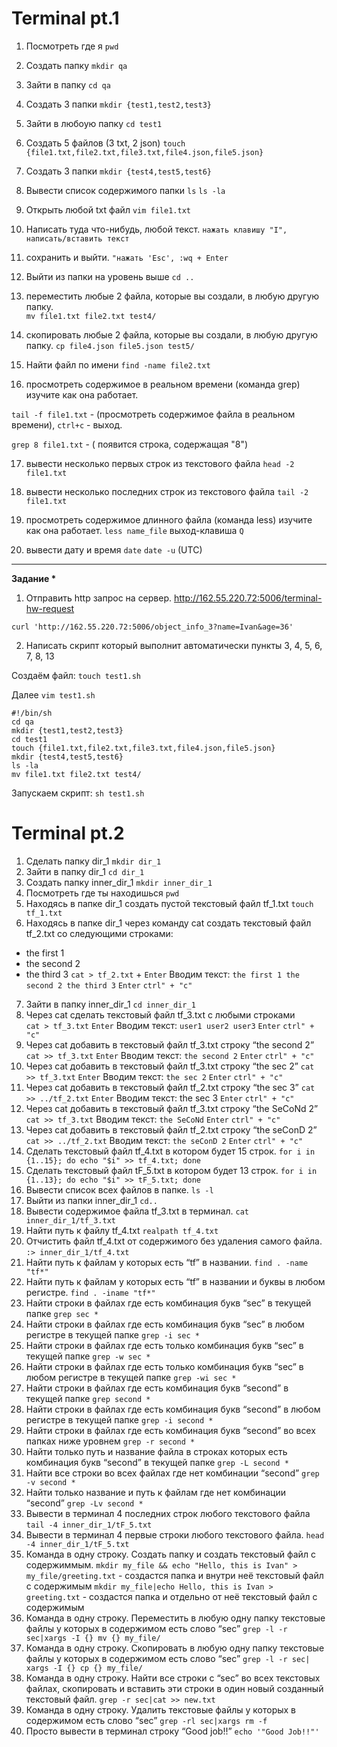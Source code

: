 # Terminal pt.1
1) Посмотреть где я            ```pwd```
2) Создать папку               ```mkdir qa```
3) Зайти в папку               ```cd qa```
4) Создать 3 папки             ```mkdir {test1,test2,test3}```
5) Зайти в любоую папку        ```cd test1```
6) Создать 5 файлов (3 txt, 2 json)     ```touch {file1.txt,file2.txt,file3.txt,file4.json,file5.json}```
7) Создать 3 папки                     ```mkdir {test4,test5,test6}```
8) Вывести список содержимого папки     ```ls``` 
                                        ```ls -la```     
9) Открыть любой txt файл                    ```vim file1.txt```
10) Написать туда что-нибудь, любой текст.   ```нажать клавишу "I", написать/вставить текст```
                               
11) сохранить и выйти.                 ```"нажать 'Esc', :wq + Enter```
12) Выйти из папки на уровень выше            ```cd ..```

13) переместить любые 2 файла, которые вы создали, в любую другую папку.   
```mv file1.txt file2.txt test4/```
                                                                          
       

14) скопировать любые 2 файла, которые вы создали, в любую другую папку.   ```cp file4.json file5.json test5/``` 
                                                                           
15) Найти файл по имени         ```find -name file2.txt```
16) просмотреть содержимое в реальном времени (команда grep) изучите как она работает.

```tail -f file1.txt``` - (просмотреть содержимое файла в реальном времени), ```ctrl+c``` - выход.

```grep 8 file1.txt``` - ( появится строка, содержащая "8")

17) вывести несколько первых строк из текстового файла       ```head -2 file1.txt```
18) вывести несколько последних строк из текстового файла    ```tail -2 file1.txt```

19) просмотреть содержимое длинного файла (команда less) изучите как она работает.   ```less name_file``` выход-клавиша ```Q```
20) вывести дату и время    ```date``` ```date -u``` (UTC)
---
__Задание *__
1) Отправить http запрос на сервер.
http://162.55.220.72:5006/terminal-hw-request

```curl 'http://162.55.220.72:5006/object_info_3?name=Ivan&age=36'```


2) Написать скрипт который выполнит автоматически пункты 3, 4, 5, 6, 7, 8, 13

Создаём файл: ```touch test1.sh```

Далее  ```vim test1.sh```

 
```
#!/bin/sh
cd qa
mkdir {test1,test2,test3}
cd test1
touch {file1.txt,file2.txt,file3.txt,file4.json,file5.json}
mkdir {test4,test5,test6}
ls -la
mv file1.txt file2.txt test4/
```

Запускаем скрипт: ```sh test1.sh``` 
# Terminal pt.2
1. Сделать папку dir_1 ```mkdir dir_1```
2. Зайти в папку dir_1 ```cd dir_1```
3. Создать папку inner_dir_1 ```mkdir inner_dir_1```
4. Посмотреть где ты находишься ```pwd```
5. Находясь в папке dir_1 создать пустой текстовый файл tf_1.txt ```touch tf_1.txt``` 
6. Находясь в папке dir_1 через команду cat создать текстовый файл tf_2.txt со следующими строками:
- the first 1
- the second 2
- the third 3
                   ```cat > tf_2.txt``` + ```Enter```
     Вводим текст:  ```the first 1
                       the second 2
                       the third 3```
     ```Enter``` ```ctrl" + "c"```
7. Зайти в папку inner_dir_1 ```cd inner_dir_1```
8. Через cat сделать текстовый файл tf_3.txt  c любыми строками  
                                                       ```cat > tf_3.txt``` ```Enter```
                                                       Вводим текст:  ```user1
                                                                         user2
                                                                         user3```
                                                              ```Enter``` ```ctrl" + "c"```
9. Через cat добавить в текстовый файл tf_3.txt строку “the second 2” 
                                                         ```cat >> tf_3.txt``` ```Enter```
                                           Вводим текст: ```the second 2```
                                            ```Enter``` ```ctrl" + "c"``` 
10. Через cat добавить в текстовый файл tf_3.txt строку “the sec 2”
                                                         ```cat >> tf_3.txt``` ```Enter```
                                           Вводим текст: ```the sec 2```
                                           ```Enter``` ```ctrl" + "c"```
11. Через cat добавить в текстовый файл tf_2.txt строку “the sec 3”
                                       ```cat >> ../tf_2.txt``` ```Enter```
                                      Вводим текст: the sec 3
                                      ```Enter``` ```ctrl" + "c"```
12. Через cat добавить в текстовый файл tf_3.txt строку “the SeCoNd 2”
                           ```cat >> tf_3.txt```
             Вводим текст: ```the SeCoNd```
             ```Enter``` ```ctrl" + "c"```       
13. Через cat добавить в текстовый файл tf_2.txt строку “the seConD 2”
                                       ```cat >> ../tf_2.txt```
                                   Вводим текст: ```the seConD 2```
                                     ```Enter``` ```ctrl" + "c"```
14. Сделать текстовый файл tf_4.txt в котором будет 15 строк.
                 ```for i in {1..15}; do echo "$i" >> tf_4.txt; done```
15. Сделать текстовый файл tF_5.txt в котором будет 13 строк.
                 ```for i in {1..13}; do echo "$i" >> tF_5.txt; done```
16. Вывести список всех файлов в папке. 
                                        ```ls -l```
17. Выйти из папки inner_dir_1
                               ```cd..```
18. Вывести содержимое файла tf_3.txt в терминал.
                                ```cat inner_dir_1/tf_3.txt```
19. Найти путь к файлу tf_4.txt
                              ```realpath tf_4.txt```
20. Отчистить файл tf_4.txt от содержимого без удаления самого файла.
                                                       ```:> inner_dir_1/tf_4.txt```
21. Найти путь к файлам у которых есть  “tf” в названии.
                                                         ```find . -name "tf*"```
22. Найти путь к файлам у которых есть  “tf” в названии и буквы в любом регистре.
                                                         ```find . -iname "tf*"```
23. Найти строки в файлах где есть комбинация букв “sec” в текущей папке
                                                           ```grep sec *```
24. Найти строки в файлах где есть комбинация букв “sec” в любом регистре в текущей папке
                                                           ```grep -i sec *```
25. Найти строки в файлах где есть только комбинация букв “sec” в текущей папке
                                                           ```grep -w sec *```
26. Найти строки в файлах где есть только комбинация букв “sec” в любом регистре в текущей папке
                                                           ```grep -wi sec *```
27. Найти строки в файлах где есть комбинация букв “second” в текущей папке
                                                           ```grep second *```
28. Найти строки в файлах где есть комбинация букв “second” в любом регистре в текущей папке
                                                           ```grep -i second *```
29. Найти строки в файлах где есть комбинация букв “second” во всех папках ниже уровнем
                                                           ```grep -r second *```
30. Найти только путь и название файла в строках которых есть комбинация букв “second” в текущей папке
                                                          ```grep -L second *```
31. Найти все строки во всех файлах где нет комбинации “second”
                                                              ```grep -v second *```
32. Найти только название и путь к файлам где нет комбинации “second”
                                                              ```grep -Lv second *```
33. Вывести в терминал 4 последних строк любого текстового файла
                                                         ```tail -4 inner_dir_1/tF_5.txt```
34. Вывести в терминал 4 первые строки любого текстового файла.
                                                       ```head -4 inner_dir_1/tF_5.txt```
35. Команда в одну строку. Создать папку и создать текстовый файл с содержиммым.
     ```mkdir my_file && echo "Hello, this is Ivan" > my_file/greeting.txt``` - создастся папка и внутри неё текстовый файл с содержимым
     ```mkdir my_file|echo Hello, this is Ivan > greeting.txt``` - создастся папка и отдельно от неё текстовый файл с содержимым
36. Команда в одну строку. Переместить в любую одну папку текстовые файлы у которых в содержимом есть слово “sec”
```grep -l -r sec|xargs -I {} mv {} my_file/```
37. Команда в одну строку. Скопировать в любую одну папку текстовые файлы у которых в содержимом есть слово “sec”            ```grep -l -r sec| xargs -I {} cp {} my_file/```
38. Команда в одну строку. Найти все строки c “sec” во всех текстовых файлах, скопировать и вставить эти строки в один новый созданный текстовый файл.
                               ```grep -r sec|cat >> new.txt```
39. Команда в одну строку. Удалить текстовые файлы у которых в содержимом есть слово “sec”
                      ```grep -rl sec|xargs rm -f```
40. Просто вывести в терминал строку “Good job!!”
                                                  ```echo '"Good Job!!"'```
                  
